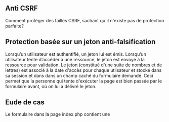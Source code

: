 ## Anti CSRF

Comment protéger des failles CSRF, sachant qu'il n'existe pas de protection parfaite?

## Protection basée sur un jeton anti-falsification

Lorsqu’un utilisateur est authentifié, un jeton lui est émis. Lorsqu’un utilisateur tente d’accéder à une ressource, le jeton est envoyé à la ressource pour validation. Le jeton (constitué d'une suite de nombres et de lettres) est associé à la date d'accès pour chaque utlisateur et stocké dans sa session et dans dans un champ caché du formulaire demandé. Ceci permet que la personne qui tente d'exécuter la page est bien passée par le formulaire avant, où on lui a délivré le jeton.


## Eude de cas

Le formulaire dans la page index.php contient une 
